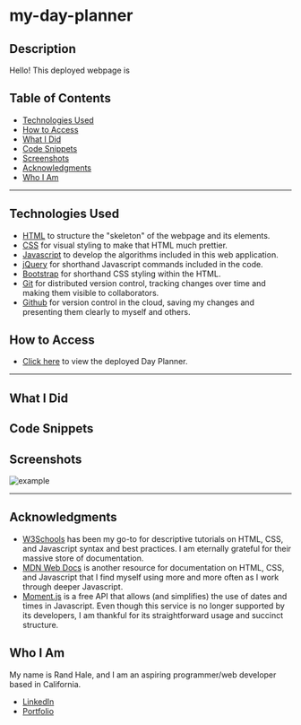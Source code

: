 # my-day-planner

## Description
Hello! This deployed webpage is 


## Table of Contents
* [Technologies Used](#technologies-used)
* [How to Access](#how-to-access)
* [What I Did](#what-i-did)
* [Code Snippets](#code-snippets)
* [Screenshots](#screenshots)
* [Acknowledgments](#acknowledgments*)
* [Who I Am](#who-i-am)

---

## Technologies Used
* [HTML](https://www.w3schools.com/html/) to structure the "skeleton" of the webpage and its elements.
* [CSS](https://www.w3schools.com/css/) for visual styling to make that HTML much prettier.
* [Javascript](https://www.javascript.com/) to develop the algorithms included in this web application.
* [jQuery](https://api.jquery.com/) for shorthand Javascript commands included in the code.
* [Bootstrap](https://getbootstrap.com/) for shorthand CSS styling within the HTML.
* [Git](https://git-scm.com/) for distributed version control, tracking changes over time and making them visible to collaborators.
* [Github](https://github.com/) for version control in the cloud, saving my changes and presenting them clearly to myself and others.

## How to Access
* [Click here](https://prophetrand.github.io/my-day-planner/) to view the deployed Day Planner.

---

## What I Did


## Code Snippets 


## Screenshots

![example](./Assets/example-quiz.PNG)

---

## Acknowledgments
* [W3Schools](https://www.w3schools.com/) has been my go-to for descriptive tutorials on HTML, CSS, and Javascript syntax and best practices. I am eternally grateful for their massive store of documentation.
* [MDN Web Docs](https://developer.mozilla.org/en-US/) is another resource for documentation on HTML, CSS, and Javascript that I find myself using more and more often as I work through deeper Javascript.
* [Moment.js](https://momentjs.com/) is a free API that allows (and simplifies) the use of dates and times in Javascript. Even though this service is no longer supported by its developers, I am thankful for its straightforward usage and succinct structure.


## Who I Am
My name is Rand Hale, and I am an aspiring programmer/web developer based in California.

* [LinkedIn](https://www.linkedin.com/in/rand-hale-83ba389b/)
* [Portfolio](https://prophetrand.github.io/my-responsive-portfolio/)